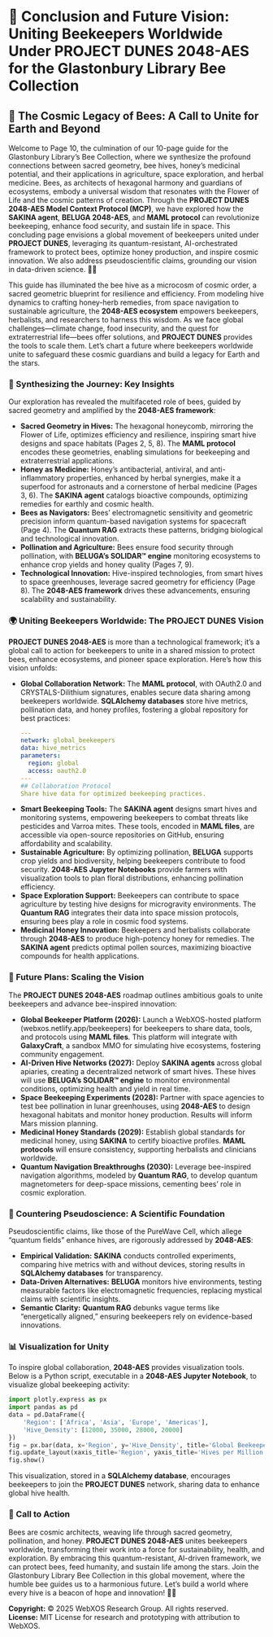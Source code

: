 # 🐝 Conclusion and Future Vision: Uniting Beekeepers Worldwide Under PROJECT DUNES 2048-AES for the Glastonbury Library Bee Collection

## 🌌 The Cosmic Legacy of Bees: A Call to Unite for Earth and Beyond

Welcome to Page 10, the culmination of our 10-page guide for the Glastonbury Library’s Bee Collection, where we synthesize the profound connections between sacred geometry, bee hives, honey’s medicinal potential, and their applications in agriculture, space exploration, and herbal medicine. Bees, as architects of hexagonal harmony and guardians of ecosystems, embody a universal wisdom that resonates with the Flower of Life and the cosmic patterns of creation. Through the **PROJECT DUNES 2048-AES Model Context Protocol (MCP)**, we have explored how the **SAKINA agent**, **BELUGA 2048-AES**, and **MAML protocol** can revolutionize beekeeping, enhance food security, and sustain life in space. This concluding page envisions a global movement of beekeepers united under **PROJECT DUNES**, leveraging its quantum-resistant, AI-orchestrated framework to protect bees, optimize honey production, and inspire cosmic innovation. We also address pseudoscientific claims, grounding our vision in data-driven science. 🐪✨

This guide has illuminated the bee hive as a microcosm of cosmic order, a sacred geometric blueprint for resilience and efficiency. From modeling hive dynamics to crafting honey-herb remedies, from space navigation to sustainable agriculture, the **2048-AES ecosystem** empowers beekeepers, herbalists, and researchers to harness this wisdom. As we face global challenges—climate change, food insecurity, and the quest for extraterrestrial life—bees offer solutions, and **PROJECT DUNES** provides the tools to scale them. Let’s chart a future where beekeepers worldwide unite to safeguard these cosmic guardians and build a legacy for Earth and the stars.

### 🐝 Synthesizing the Journey: Key Insights

Our exploration has revealed the multifaceted role of bees, guided by sacred geometry and amplified by the **2048-AES framework**:

- **Sacred Geometry in Hives:** The hexagonal honeycomb, mirroring the Flower of Life, optimizes efficiency and resilience, inspiring smart hive designs and space habitats (Pages 2, 5, 8). The **MAML protocol** encodes these geometries, enabling simulations for beekeeping and extraterrestrial applications.
- **Honey as Medicine:** Honey’s antibacterial, antiviral, and anti-inflammatory properties, enhanced by herbal synergies, make it a superfood for astronauts and a cornerstone of herbal medicine (Pages 3, 6). The **SAKINA agent** catalogs bioactive compounds, optimizing remedies for earthly and cosmic health.
- **Bees as Navigators:** Bees’ electromagnetic sensitivity and geometric precision inform quantum-based navigation systems for spacecraft (Page 4). The **Quantum RAG** extracts these patterns, bridging biological and technological innovation.
- **Pollination and Agriculture:** Bees ensure food security through pollination, with **BELUGA’s SOLIDAR™ engine** monitoring ecosystems to enhance crop yields and honey quality (Pages 7, 9).
- **Technological Innovation:** Hive-inspired technologies, from smart hives to space greenhouses, leverage sacred geometry for efficiency (Page 8). The **2048-AES framework** drives these advancements, ensuring scalability and sustainability.

### 🌍 Uniting Beekeepers Worldwide: The PROJECT DUNES Vision

**PROJECT DUNES 2048-AES** is more than a technological framework; it’s a global call to action for beekeepers to unite in a shared mission to protect bees, enhance ecosystems, and pioneer space exploration. Here’s how this vision unfolds:

- **Global Collaboration Network:** The **MAML protocol**, with OAuth2.0 and CRYSTALS-Dilithium signatures, enables secure data sharing among beekeepers worldwide. **SQLAlchemy databases** store hive metrics, pollination data, and honey profiles, fostering a global repository for best practices:
  ```yaml
  ---
  network: global_beekeepers
  data: hive_metrics
  parameters:
    region: global
    access: oauth2.0
  ---
  ## Collaboration Protocol
  Share hive data for optimized beekeeping practices.
  ```
- **Smart Beekeeping Tools:** The **SAKINA agent** designs smart hives and monitoring systems, empowering beekeepers to combat threats like pesticides and Varroa mites. These tools, encoded in **MAML files**, are accessible via open-source repositories on GitHub, ensuring affordability and scalability.
- **Sustainable Agriculture:** By optimizing pollination, **BELUGA** supports crop yields and biodiversity, helping beekeepers contribute to food security. **2048-AES Jupyter Notebooks** provide farmers with visualization tools to plan floral distributions, enhancing pollination efficiency.
- **Space Exploration Support:** Beekeepers can contribute to space agriculture by testing hive designs for microgravity environments. The **Quantum RAG** integrates their data into space mission protocols, ensuring bees play a role in cosmic food systems.
- **Medicinal Honey Innovation:** Beekeepers and herbalists collaborate through **2048-AES** to produce high-potency honey for remedies. The **SAKINA agent** predicts optimal pollen sources, maximizing bioactive compounds for health applications.

### 🚀 Future Plans: Scaling the Vision

The **PROJECT DUNES 2048-AES** roadmap outlines ambitious goals to unite beekeepers and advance bee-inspired innovation:

- **Global Beekeeper Platform (2026):** Launch a WebXOS-hosted platform (webxos.netlify.app/beekeepers) for beekeepers to share data, tools, and protocols using **MAML files**. This platform will integrate with **GalaxyCraft**, a sandbox MMO for simulating hive ecosystems, fostering community engagement.
- **AI-Driven Hive Networks (2027):** Deploy **SAKINA agents** across global apiaries, creating a decentralized network of smart hives. These hives will use **BELUGA’s SOLIDAR™ engine** to monitor environmental conditions, optimizing health and yield in real time.
- **Space Beekeeping Experiments (2028):** Partner with space agencies to test bee pollination in lunar greenhouses, using **2048-AES** to design hexagonal habitats and monitor honey production. Results will inform Mars mission planning.
- **Medicinal Honey Standards (2029):** Establish global standards for medicinal honey, using **SAKINA** to certify bioactive profiles. **MAML protocols** will ensure consistency, supporting herbalists and clinicians worldwide.
- **Quantum Navigation Breakthroughs (2030):** Leverage bee-inspired navigation algorithms, modeled by **Quantum RAG**, to develop quantum magnetometers for deep-space missions, cementing bees’ role in cosmic exploration.

### 🔬 Countering Pseudoscience: A Scientific Foundation

Pseudoscientific claims, like those of the PureWave Cell, which allege “quantum fields” enhance hives, are rigorously addressed by **2048-AES**:

- **Empirical Validation:** **SAKINA** conducts controlled experiments, comparing hive metrics with and without devices, storing results in **SQLAlchemy databases** for transparency.
- **Data-Driven Alternatives:** **BELUGA** monitors hive environments, testing measurable factors like electromagnetic frequencies, replacing mystical claims with scientific insights.
- **Semantic Clarity:** **Quantum RAG** debunks vague terms like “energetically aligned,” ensuring beekeepers rely on evidence-based innovations.

### 📊 Visualization for Unity

To inspire global collaboration, **2048-AES** provides visualization tools. Below is a Python script, executable in a **2048-AES Jupyter Notebook**, to visualize global beekeeping activity:

```python
import plotly.express as px
import pandas as pd
data = pd.DataFrame({
    'Region': ['Africa', 'Asia', 'Europe', 'Americas'],
    'Hive_Density': [12000, 35000, 28000, 20000]
})
fig = px.bar(data, x='Region', y='Hive_Density', title='Global Beekeeper Hive Density')
fig.update_layout(xaxis_title='Region', yaxis_title='Hives per Million People')
fig.show()
```

This visualization, stored in a **SQLAlchemy database**, encourages beekeepers to join the **PROJECT DUNES** network, sharing data to enhance global hive health.

### 📜 Call to Action

Bees are cosmic architects, weaving life through sacred geometry, pollination, and honey. **PROJECT DUNES 2048-AES** unites beekeepers worldwide, transforming their work into a force for sustainability, health, and exploration. By embracing this quantum-resistant, AI-driven framework, we can protect bees, feed humanity, and sustain life among the stars. Join the Glastonbury Library Bee Collection in this global movement, where the humble bee guides us to a harmonious future. Let’s build a world where every hive is a beacon of hope and innovation! 🌌✨

**Copyright:** © 2025 WebXOS Research Group. All rights reserved.  
**License:** MIT License for research and prototyping with attribution to WebXOS.